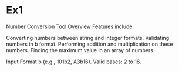 # Ex1
Number Conversion Tool
Overview
Features include:

Converting numbers between string and integer formats.
Validating numbers in <number>b<base> format.
Performing addition and multiplication on these numbers.
Finding the maximum value in an array of numbers.


Input Format
<number>b<base> (e.g., 101b2, A3b16).
Valid bases: 2 to 16.
